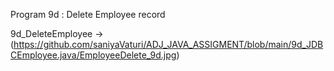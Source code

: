 Program 9d : Delete Employee record

9d_DeleteEmployee -> (https://github.com/saniyaVaturi/ADJ_JAVA_ASSIGMENT/blob/main/9d_JDBCEmployee.java/EmployeeDelete_9d.jpg)
